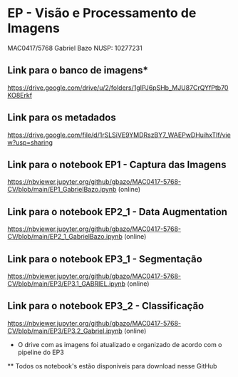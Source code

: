 # EP - Visão e Processamento de Imagens

MAC0417/5768
Gabriel Bazo
NUSP: 10277231

## Link para o banco de imagens*

https://drive.google.com/drive/u/2/folders/1gIPJ6pSHb_MJU87CrQYfPtb70KO8Erkf

## Link para os metadados

https://drive.google.com/file/d/1rSLSiVE9YMDRszBY7_WAEPwDHuihxTIf/view?usp=sharing

## Link para o notebook EP1 - Captura das Imagens

https://nbviewer.jupyter.org/github/gbazo/MAC0417-5768-CV/blob/main/EP1_GabrielBazo.ipynb (online)

## Link para o notebook EP2_1 - Data Augmentation

https://nbviewer.jupyter.org/github/gbazo/MAC0417-5768-CV/blob/main/EP2_1_GabrielBazo.ipynb (online)

## Link para o notebook EP3_1 - Segmentação

https://nbviewer.jupyter.org/github/gbazo/MAC0417-5768-CV/blob/main/EP3/EP3.1_GABRIEL.ipynb (online)

## Link para o notebook EP3_2 - Classificação

https://nbviewer.jupyter.org/github/gbazo/MAC0417-5768-CV/blob/main/EP3/EP3.2_Gabriel.ipynb (online)

*  O drive com as imagens foi atualizado e organizado de acordo com o pipeline do EP3

** Todos os notebook's estão disponíveis para download nesse GitHub 
